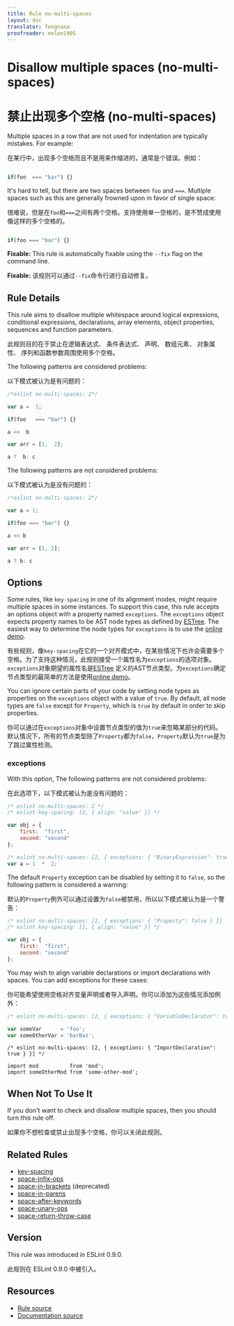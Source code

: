 ```yaml
---
title: Rule no-multi-spaces
layout: doc
translator: fengnana
proofreader: molee1905
---
```

<!-- Note: No pull requests accepted for this file. See README.md in the root directory for details. -->

# Disallow multiple spaces (no-multi-spaces)

# 禁止出现多个空格 (no-multi-spaces)

Multiple spaces in a row that are not used for indentation are typically mistakes. For example:

在某行中，出现多个空格而且不是用来作缩进的，通常是个错误。例如：

```js

if(foo  === "bar") {}

```

It's hard to tell, but there are two spaces between `foo` and `===`. Multiple spaces such as this are generally frowned upon in favor of single space:

很难说，但是在`foo`和`===`之间有两个空格。支持使用单一空格的，是不赞成使用像这样的多个空格的。

```js

if(foo === "bar") {}

```

**Fixable:** This rule is automatically fixable using the `--fix` flag on the command line.

**Fixable:** 该规则可以通过`--fix`命令行进行自动修复。

## Rule Details

This rule aims to disallow multiple whitespace around logical expressions, conditional expressions, declarations, array elements, object properties, sequences and function parameters.

此规则目的在于禁止在逻辑表达式、 条件表达式、 声明、 数组元素、 对象属性、 序列和函数参数周围使用多个空格。

The following patterns are considered problems:

以下模式被认为是有问题的：

```js
/*eslint no-multi-spaces: 2*/

var a =  1;

if(foo   === "bar") {}

a <<  b

var arr = [1,  2];

a ?  b: c
```

The following patterns are not considered problems:

以下模式被认为是没有问题的：

```js
/*eslint no-multi-spaces: 2*/

var a = 1;

if(foo === "bar") {}

a << b

var arr = [1, 2];

a ? b: c
```

## Options

Some rules, like `key-spacing` in one of its alignment modes, might require multiple spaces in some instances. To support this case, this rule accepts an options object with a property named `exceptions`. The `exceptions` object expects property names to be AST node types as defined by [ESTree](https://github.com/estree/estree). The easiest way to determine the node types for `exceptions` is to use the [online demo](http://eslint.org/parser).

有些规则，像`key-spacing`在它的一个对齐模式中，在某些情况下也许会需要多个空格。为了支持这种情况，此规则接受一个属性名为`exceptions`的选项对象。`exceptions`对象期望的属性名是[ESTree](https://github.com/estree/estree) 定义的AST节点类型。为`exceptions`确定节点类型的最简单的方法是使用[online demo](http://eslint.org/parser)。

You can ignore certain parts of your code by setting node types as properties on the `exceptions` object with a value of `true`. By default, all node types are `false` except for `Property`, which is `true` by default in order to skip properties.

你可以通过在`exceptions`对象中设置节点类型的值为`true`来忽略某部分的代码。默认情况下，所有的节点类型除了`Property`都为`false`，`Property`默认为`true`是为了跳过属性检测。

### exceptions

With this option, The following patterns are not considered problems:

在此选项下，以下模式被认为是没有问题的：

```js
/* eslint no-multi-spaces: 2 */
/* eslint key-spacing: [2, { align: "value" }] */

var obj = {
    first:  "first",
    second: "second"
};
```

```js
/* eslint no-multi-spaces: [2, { exceptions: { "BinaryExpression": true } }] */
var a = 1  *  2;
```

The default `Property` exception can be disabled by setting it to `false`, so the following pattern is considered a warning:

默认的`Property`例外可以通过设置为`false`被禁用，所以以下模式被认为是一个警告：

```js
/* eslint no-multi-spaces: [2, { exceptions: { "Property": false } }] */
/* eslint key-spacing: [2, { align: "value" }] */

var obj = {
    first:  "first",
    second: "second"
};
```

You may wish to align variable declarations or import declarations with spaces. You can add exceptions for these cases:

你可能希望使用空格对齐变量声明或者导入声明。你可以添加为这些情况添加例外：

```js
/* eslint no-multi-spaces: [2, { exceptions: { "VariableDeclarator": true } }] */

var someVar      = 'foo';
var someOtherVar = 'barBaz';
```

```
/* eslint no-multi-spaces: [2, { exceptions: { "ImportDeclaration": true } }] */

import mod          from 'mod';
import someOtherMod from 'some-other-mod';
```

## When Not To Use It

If you don't want to check and disallow multiple spaces, then you should turn this rule off.

如果你不想检查或禁止出现多个空格，你可以关闭此规则。

## Related Rules

* [key-spacing](key-spacing)
* [space-infix-ops](space-infix-ops)
* [space-in-brackets](space-in-brackets) (deprecated)
* [space-in-parens](space-in-parens)
* [space-after-keywords](space-after-keywords)
* [space-unary-ops](space-unary-ops)
* [space-return-throw-case](space-return-throw-case)

## Version

This rule was introduced in ESLint 0.9.0.

此规则在 ESLint 0.9.0 中被引入。

## Resources

* [Rule source](https://github.com/eslint/eslint/tree/master/lib/rules/no-multi-spaces.js)
* [Documentation source](https://github.com/eslint/eslint/tree/master/docs/rules/no-multi-spaces.md)
